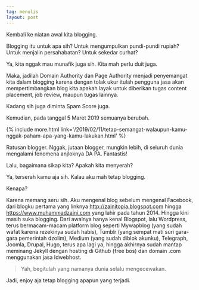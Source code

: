 ```yaml
---
tag: menulis
layout: post
---
```


Kembali ke niatan awal kita blogging.

Blogging itu untuk apa sih? Untuk mengumpulkan pundi-pundi rupiah? Untuk menjalin persahabatan? Untuk sekedar curhat?

Ya, kita nggak mau munafik juga sih. Kita mah perlu duit juga.

Maka, jadilah Domain Authority dan Page Authority menjadi penyemangat kita dalam blogging karena dengan tolak ukur itulah pengguna jasa akan mempertimbangkan blog kita apakah layak untuk diberikan tugas content placement, job review, maupun tugas lainnya.

Kadang sih juga diminta Spam Score juga.

Kemudian, pada tanggal 5 Maret 2019 semuanya berubah.

{% include more.html link='/2019/02/11/tetap-semangat-walaupun-kamu-nggak-paham-apa-yang-kamu-lakukan.html' %}

Ratusan blogger. Nggak, jutaan blogger, mungkin lebih, di seluruh dunia mengalami fenomena anjloknya DA PA. Fantastis!

Lalu, bagaimana sikap kita? Apakah kita menyerah?

Ya, terserah kamu aja sih. Kalau aku mah tetap blogging.

Kenapa?

Karena memang seru sih. Aku mengenal blog sebelum mengenal Facebook, dari blogku pertama yang linknya <http://zainitopia.blogspot.com> hingga <https://www.muhammadzaini.com> yang lahir pada tahun 2014. Hingga kini masih suka blogging. Dari awalnya hanya kenal Blogspot, lalu Wordpress, terus bermacam-macam platform blog seperti Mywapblog (yang sudah wafat karena rezekinya sudah habis), Tumblr (yang sempat mati suri gara-gara pemerintah dzolim), Medium (yang sudah diblok akunku), Telegraph, Joomla, Drupal, Hugo, terus apa lagi ya, hingga akhirnya sudah mantap meminang Jekyll dengan hosting di Github (free bos) dan domain .com menggunakan jasa Idwebhost.

> Yah, begitulah yang namanya dunia selalu mengecewakan.

Jadi, enjoy aja tetap blogging apapun yang terjadi.